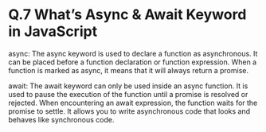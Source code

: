 # Q.7 What’s Async & Await Keyword in JavaScript

async: The async keyword is used to declare a function as asynchronous. It can be placed before a function declaration or function expression. When a function is marked as async, it means that it will always return a promise.

await: The await keyword can only be used inside an async function. It is used to pause the execution of the function until a promise is resolved or rejected. When encountering an await expression, the function waits for the promise to settle. It allows you to write asynchronous code that looks and behaves like synchronous code.